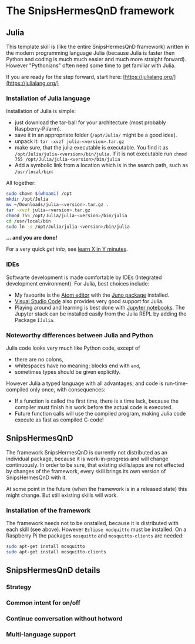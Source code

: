 # The SnipsHermesQnD framework

## Julia

This template skill is (like the entire SnipsHermesQnD framework) written in the
modern programming language Julia (because Julia is faster
then Python and coding is much much easier and much more straight forward).
However "Pythonians" often need some time to get familiar with Julia.

If you are ready for the step forward, start here:
[https://julialang.org/](https://julialang.org/)

### Installation of Julia language

Installation of Julia is simple:
* just download the tar-ball for
  your architecture (most probably Raspberry-Pi/arm).
* save it in an appropriate folder (`/opt/Julia/` might be a good idea).
* unpack it: `tar -xvzf julia-<version>.tar.gz`
* make sure, that the julia executable is executable. You find it
  as `/opt/Julia/julia-<version>/bin/julia`.
  If it is not executable run `chmod 755 /opt/Julia/julia-<version>/bin/julia`
* Add a symbolic link from a location which is in the search path, such as
  `/usr/local/bin`:

All together:

```sh
sudo chown $(whoami) /opt    
mkdir /opt/Julia    
mv ~/Downloads/julia-<version>.tar.gz .    
tar -xvzf julia-<version>.tar.gz    
chmod 755 /opt/Julia/julia-<version>/bin/julia    
cd /usr/local/bin    
sudo ln -s /opt/Julia/julia-<version>/bin/julia    
```

  **... and you are done!**

  For a very quick *get into,* see
  [learn X in Y minutes](http://learnxinyminutes.com/docs/julia/).

### IDEs

Softwarte development is made comfortable by
IDEs (Integrated development environment). For Julia, best choices
include:

* My favourite is the [Atom editor](http://atom.io/) with the
  [Juno package](http://junolab.org) installed.
* [Visual Studio Code](https://code.visualstudio.com) also
  provides very good support for Julia.
* Playing around and learning is best done with
  [Jupyter notebooks](http://jupyter.org). The Jupyter stack can be installed
  easily from the Julia REPL by adding the Package `IJulia`.

### Noteworthy differences between Julia and Python

Julia code looks very much like Python code, except of
* there are no colons,
* whitespaces have no meaning; blocks end with `end`,
* sometimes types should be given explicitly.

However Julia a typed language with all advantages; and code is
run-time-compiled only once, with consequences:
* If a function is called the first time, there is a time lack, because
  the compiler must finish his work before the actual code is executed.
* Future function calls will use the compiled program, making Julia
  code execute as fast as compiled C-code!

## SnipsHermesQnD

The framework SnipsHermesQnD is currently not distributed as an
individual package, because it is work-in-progress and will change
continuously.
In order to be sure, that existing skills/apps are not effected by
changes of the framework, every skill brings its own version
of SnipsHermesQnD with it.

At some point in the future (when the framework is in a released state)
this might change. But still existing skills will work.


### Installation of the framework

The framework needs not to be onstalled, because it is distributed
with each skill (see above).
However `Eclipse modquitto` must be installed. On a Raspberry Pi the packages
`mosquitto` and `mosquitto-clients` are needed:

```sh
sudo apt-get install mosquitto
sudo apt-get install mosquitto-clients
```



## SnipsHermesQnD details

### Strategy


### Common intent for on/off


### Continue conversation without hotword


### Multi-language support
